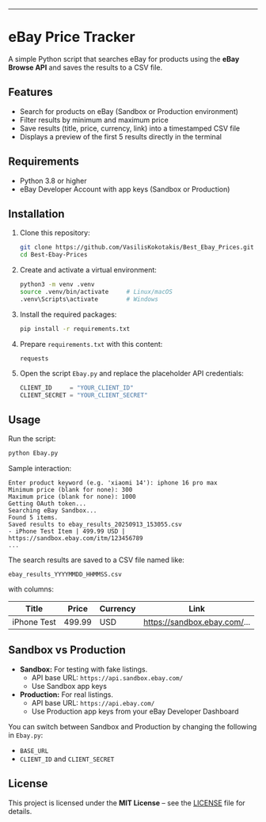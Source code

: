 
***

# eBay Price Tracker

A simple Python script that searches eBay for products using the **eBay Browse API** and saves the results to a CSV file.

## Features

- Search for products on eBay (Sandbox or Production environment)
- Filter results by minimum and maximum price
- Save results (title, price, currency, link) into a timestamped CSV file
- Displays a preview of the first 5 results directly in the terminal

## Requirements

- Python 3.8 or higher
- eBay Developer Account with app keys (Sandbox or Production)

## Installation

1. Clone this repository:

   ```bash
   git clone https://github.com/VasilisKokotakis/Best_Ebay_Prices.git
   cd Best-Ebay-Prices
   ```

2. Create and activate a virtual environment:

   ```bash
   python3 -m venv .venv
   source .venv/bin/activate     # Linux/macOS
   .venv\Scripts\activate        # Windows
   ```

3. Install the required packages:

   ```bash
   pip install -r requirements.txt
   ```

4. Prepare `requirements.txt` with this content:

   ```
   requests
   ```

5. Open the script `Ebay.py` and replace the placeholder API credentials:

   ```python
   CLIENT_ID     = "YOUR_CLIENT_ID"
   CLIENT_SECRET = "YOUR_CLIENT_SECRET"
   ```

## Usage

Run the script:

```bash
python Ebay.py
```

Sample interaction:

```
Enter product keyword (e.g. 'xiaomi 14'): iphone 16 pro max
Minimum price (blank for none): 300
Maximum price (blank for none): 1000
Getting OAuth token...
Searching eBay Sandbox...
Found 5 items.
Saved results to ebay_results_20250913_153055.csv
- iPhone Test Item | 499.99 USD | https://sandbox.ebay.com/itm/123456789
...
```

The search results are saved to a CSV file named like:

```
ebay_results_YYYYMMDD_HHMMSS.csv
```

with columns:

| Title        | Price  | Currency | Link                      |
|--------------|--------|----------|---------------------------|
| iPhone Test  | 499.99 | USD      | https://sandbox.ebay.com/... |

## Sandbox vs Production

- **Sandbox:** For testing with fake listings.  
  - API base URL: `https://api.sandbox.ebay.com/`  
  - Use Sandbox app keys  
- **Production:** For real listings.  
  - API base URL: `https://api.ebay.com/`  
  - Use Production app keys from your eBay Developer Dashboard  

You can switch between Sandbox and Production by changing the following in `Ebay.py`:

- `BASE_URL`  
- `CLIENT_ID` and `CLIENT_SECRET`

## License

This project is licensed under the **MIT License** – see the [LICENSE](LICENSE) file for details.

